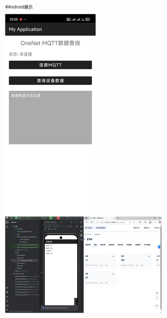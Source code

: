 #Android展示

![image](https://github.com/yjoo204/a1/blob/master/7686b4488395c7fb495fec0443078800_0.jpg)
![image](https://github.com/yjoo204/a1/blob/master/%E5%B1%8F%E5%B9%95%E6%88%AA%E5%9B%BE%202025-07-10%20194757.png)
